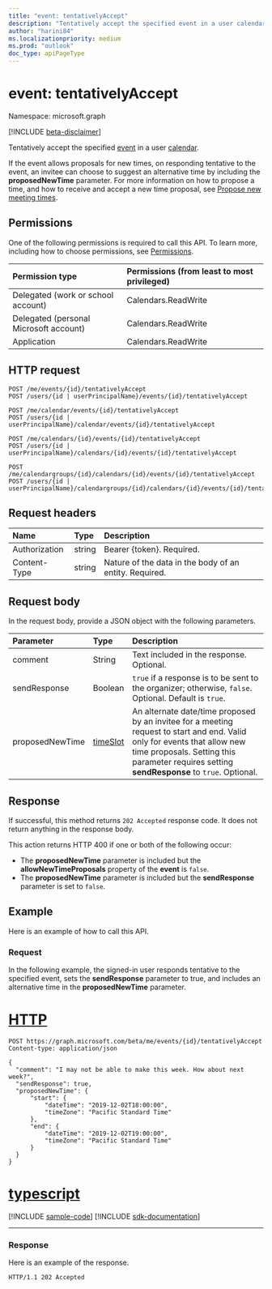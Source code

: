 ```yaml
---
title: "event: tentativelyAccept"
description: "Tentatively accept the specified event in a user calendar."
author: "harini84"
ms.localizationpriority: medium
ms.prod: "outlook"
doc_type: apiPageType
---
```


# event: tentativelyAccept

Namespace: microsoft.graph

[!INCLUDE [beta-disclaimer](../../includes/beta-disclaimer.md)]

Tentatively accept the specified [event](../resources/event.md) in a user [calendar](../resources/calendar.md).

If the event allows proposals for new times, on responding tentative to the event, an invitee can choose to suggest an alternative time by including the **proposedNewTime** parameter. For more information on how to propose a time, and how to receive and accept a new time proposal, see [Propose new meeting times](/graph/outlook-calendar-meeting-proposals).

## Permissions
One of the following permissions is required to call this API. To learn more, including how to choose permissions, see [Permissions](/graph/permissions-reference).

|Permission type      | Permissions (from least to most privileged)              |
|:--------------------|:---------------------------------------------------------|
|Delegated (work or school account) | Calendars.ReadWrite    |
|Delegated (personal Microsoft account) | Calendars.ReadWrite    |
|Application | Calendars.ReadWrite |

## HTTP request
<!-- { "blockType": "ignored" } -->
```http
POST /me/events/{id}/tentativelyAccept
POST /users/{id | userPrincipalName}/events/{id}/tentativelyAccept

POST /me/calendar/events/{id}/tentativelyAccept
POST /users/{id | userPrincipalName}/calendar/events/{id}/tentativelyAccept

POST /me/calendars/{id}/events/{id}/tentativelyAccept
POST /users/{id | userPrincipalName}/calendars/{id}/events/{id}/tentativelyAccept

POST /me/calendargroups/{id}/calendars/{id}/events/{id}/tentativelyAccept
POST /users/{id | userPrincipalName}/calendargroups/{id}/calendars/{id}/events/{id}/tentativelyAccept
```
## Request headers
| Name       | Type | Description|
|:---------------|:--------|:----------|
| Authorization  | string  | Bearer {token}. Required. |
| Content-Type | string  | Nature of the data in the body of an entity. Required. |

## Request body
In the request body, provide a JSON object with the following parameters.

| Parameter	   | Type	|Description|
|:---------------|:--------|:----------|
|comment|String|Text included in the response. Optional.|
|sendResponse|Boolean|`true` if a response is to be sent to the organizer; otherwise, `false`. Optional. Default is `true`.|
|proposedNewTime|[timeSlot](../resources/timeslot.md)|An alternate date/time proposed by an invitee for a meeting request to start and end. Valid only for events that allow new time proposals. Setting this parameter requires setting **sendResponse** to `true`. Optional.|

## Response

If successful, this method returns `202 Accepted` response code. It does not return anything in the response body.

This action returns HTTP 400 if one or both of the following occur:

- The **proposedNewTime** parameter is included but the **allowNewTimeProposals** property of the **event** is `false`. 
- The **proposedNewTime** parameter is included but the **sendResponse** parameter is set to `false`.

## Example
Here is an example of how to call this API.
### Request
In the following example, the signed-in user responds tentative to the specified event, sets the **sendResponse** parameter to true, and includes an alternative time in the **proposedNewTime** parameter.

# [HTTP](#tab/http)
<!-- {
  "blockType": "request",
  "name": "event_tentativelyaccept"
}-->
```http
POST https://graph.microsoft.com/beta/me/events/{id}/tentativelyAccept
Content-type: application/json

{
  "comment": "I may not be able to make this week. How about next week?",
  "sendResponse": true,
  "proposedNewTime": {
      "start": { 
          "dateTime": "2019-12-02T18:00:00", 
          "timeZone": "Pacific Standard Time" 
      }, 
      "end": { 
          "dateTime": "2019-12-02T19:00:00", 
          "timeZone": "Pacific Standard Time" 
      }     
  }
}
```

# [typescript](#tab/typescript)
[!INCLUDE [sample-code](../includes/snippets/typescript/event-tentativelyaccept-typescript-snippets.md)]
[!INCLUDE [sdk-documentation](../includes/snippets/snippets-sdk-documentation-link.md)]

---

### Response
Here is an example of the response.
<!-- {
  "blockType": "response",
  "name": "event_tentativelyaccept",
  "truncated": true
} -->
```http
HTTP/1.1 202 Accepted
```

<!-- uuid: 8fcb5dbc-d5aa-4681-8e31-b001d5168d79
2015-10-25 14:57:30 UTC -->
<!--
{
  "type": "#page.annotation",
  "description": "event: tentativelyAccept",
  "keywords": "",
  "section": "documentation",
  "tocPath": "",
  "suppressions": [
  ]
}
-->


